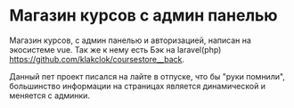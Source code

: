 # Магазин курсов с админ панелью

Магазин курсов, с админ панелью и авторизацией, написан на экосистеме vue.
Так же к нему есть Бэк на laravel(php) https://github.com/klakclok/coursestore__back. 

Данный пет проект писался на лайте в отпуске, что бы "руки помнили", большинство информации на страницах является динамической и меняется с админки.
